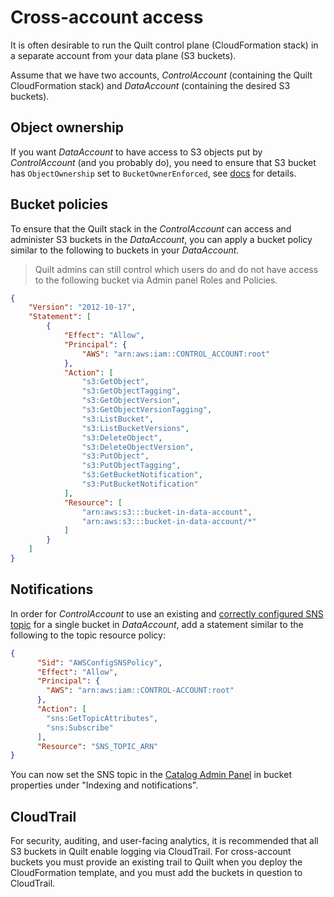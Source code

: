 <!-- markdownlint-disable -->
# Cross-account access

It is often desirable to run the Quilt control plane (CloudFormation stack)
in a separate account from your data plane (S3 buckets).

Assume that we have two accounts, *ControlAccount* (containing the Quilt
CloudFormation stack) and *DataAccount* (containing the desired S3 buckets).

## Object ownership

If you want *DataAccount* to have access to S3 objects put by *ControlAccount*
(and you probably do), you need to ensure that S3 bucket has `ObjectOwnership`
set to `BucketOwnerEnforced`, see
[docs](https://docs.aws.amazon.com/AmazonS3/latest/userguide/about-object-ownership.html)
for details.

## Bucket policies

To ensure that the Quilt stack in the *ControlAccount* can access and administer 
S3 buckets in the *DataAccount*, you can apply a bucket policy similar to the
following to buckets in your *DataAccount*.

> Quilt admins can still control which users do and do not have access to the 
> following bucket via Admin panel Roles and Policies.

```json
{
    "Version": "2012-10-17",
    "Statement": [
        {
            "Effect": "Allow",
            "Principal": {
                "AWS": "arn:aws:iam::CONTROL_ACCOUNT:root"
            },
            "Action": [
                "s3:GetObject",
                "s3:GetObjectTagging",
                "s3:GetObjectVersion",
                "s3:GetObjectVersionTagging",
                "s3:ListBucket",
                "s3:ListBucketVersions",
                "s3:DeleteObject",
                "s3:DeleteObjectVersion",
                "s3:PutObject",
                "s3:PutObjectTagging",
                "s3:GetBucketNotification",
                "s3:PutBucketNotification"
            ],
            "Resource": [
                "arn:aws:s3:::bucket-in-data-account",
                "arn:aws:s3:::bucket-in-data-account/*"
            ]
        }
    ]
}
```
## Notifications

In order for *ControlAccount* to use an existing and
[correctly configured SNS topic](EventBridge.md#the-workarounds)
for a single bucket in *DataAccount*, add a statement similar to the following
to the topic resource policy:

```json
{
      "Sid": "AWSConfigSNSPolicy",
      "Effect": "Allow",
      "Principal": {
        "AWS": "arn:aws:iam::CONTROL-ACCOUNT:root"
      },
      "Action": [
        "sns:GetTopicAttributes",
        "sns:Subscribe"
      ],
      "Resource": "SNS_TOPIC_ARN"
}
```


You can now set the SNS topic in the [Catalog Admin Panel](catalog/Admin.md) in bucket
properties under "Indexing and notifications".

## CloudTrail

For security, auditing, and user-facing analytics, it is recommended that all
S3 buckets in Quilt enable logging via CloudTrail. For cross-account buckets
you must provide an existing trail to Quilt when you deploy the CloudFormation
template, and you must add the buckets in question to CloudTrail.
